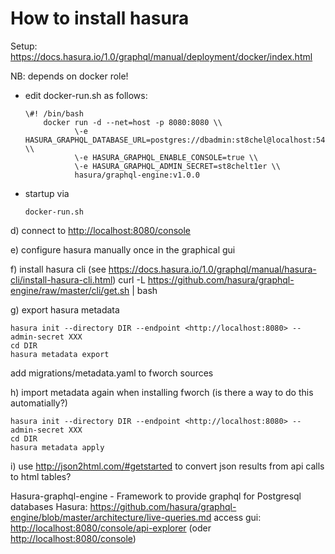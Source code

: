 # How to install hasura

Setup: <https://docs.hasura.io/1.0/graphql/manual/deployment/docker/index.html>

NB: depends on docker role!

- edit docker-run.sh as follows:

  ```console
  \#! /bin/bash
      docker run -d --net=host -p 8080:8080 \\
             \-e HASURA_GRAPHQL_DATABASE_URL=postgres://dbadmin:st8chel@localhost:5432/fworchdb \\
             \-e HASURA_GRAPHQL_ENABLE_CONSOLE=true \\
             \-e HASURA_GRAPHQL_ADMIN_SECRET=st8chelt1er \\
             hasura/graphql-engine:v1.0.0
  ```

- startup via

  ```console
  docker-run.sh
  ```

d) connect to <http://localhost:8080/console>

e) configure hasura manually once in the graphical gui

f) install hasura cli (see <https://docs.hasura.io/1.0/graphql/manual/hasura-cli/install-hasura-cli.html>) curl -L <https://github.com/hasura/graphql-engine/raw/master/cli/get.sh> | bash

g) export hasura metadata
```console
hasura init --directory DIR --endpoint <http://localhost:8080> --admin-secret XXX
cd DIR
hasura metadata export
```
add migrations/metadata.yaml to fworch sources

h) import metadata again when installing fworch (is there a way to do this automatially?)
```console
hasura init --directory DIR --endpoint <http://localhost:8080> --admin-secret XXX
cd DIR
hasura metadata apply
```
i) use <http://json2html.com/#getstarted> to convert json results from api calls to html tables?

Hasura-graphql-engine - Framework to provide graphql for Postgresql databases Hasura: <https://github.com/hasura/graphql-engine/blob/master/architecture/live-queries.md> access gui: <http://localhost:8080/console/api-explorer> (oder <http://localhost:8080/console>)
